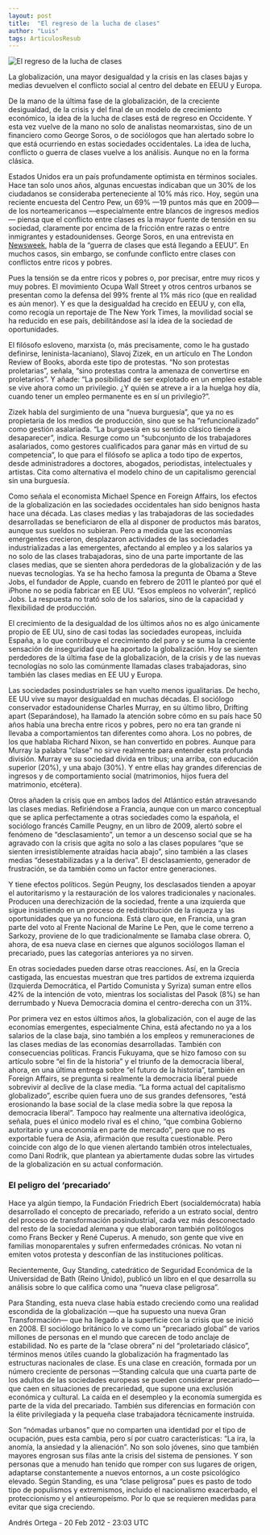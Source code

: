 ```yaml
---
layout: post
title:  "El regreso de la lucha de clases"
author: "Luis"
tags: ArticulosResub
---
```

![El regreso de la lucha de clases]({{site.baseurl}}/assets/images/luchadeclases.png "Imagen de una fabrica de Chicago a principios del siglo XX.AP / ARCADIA PUBLISHING")

La globalización, una mayor desigualdad y la crisis en las clases bajas y medias devuelven el conflicto social al centro del debate en EEUU y Europa.

De la mano de la última fase de la globalización, de la creciente desigualdad, de la crisis y del final de un modelo de crecimiento económico, la idea de la lucha de clases está de regreso en Occidente. Y esta vez vuelve de la mano no solo de analistas neomarxistas, sino de un financiero como George Soros, o de sociólogos que han alertado sobre lo que está ocurriendo en estas sociedades occidentales. La idea de lucha, conflicto o guerra de clases vuelve a los análisis. Aunque no en la forma clásica.

Estados Unidos era un país profundamente optimista en términos sociales. Hace tan solo unos años, algunas encuestas indicaban que un 30% de los ciudadanos se consideraba perteneciente al 10% más rico. Hoy, según una reciente encuesta del Centro Pew, un 69% —19 puntos más que en 2009— de los norteamericanos —especialmente entre blancos de ingresos medios— piensa que el conflicto entre clases es la mayor fuente de tensión en su sociedad, claramente por encima de la fricción entre razas o entre inmigrantes y estadounidenses. George Soros, en una entrevista en [Newsweek](https://web.archive.org/web/20120401112831/http://www.thedailybeast.com/newsweek/2012/01/22/george-soros-on-the-coming-u-s-class-war.html), habla de la “guerra de clases que está llegando a EEUU”. En muchos casos, sin embargo, se confunde conflicto entre clases con conflictos entre ricos y pobres.

Pues la tensión se da entre ricos y pobres o, por precisar, entre muy ricos y muy pobres. El movimiento Ocupa Wall Street y otros centros urbanos se presentan como la defensa del 99% frente al 1% más rico (que en realidad es aún menor). Y es que la desigualdad ha crecido en EEUU y, con ella, como recogía un reportaje de The New York Times, la movilidad social se ha reducido en ese país, debilitándose así la idea de la sociedad de oportunidades.

El filósofo esloveno, marxista (o, más precisamente, como le ha gustado definirse, leninista-lacaniano), Slavoj Zizek, en un artículo en The London Review of Books, aborda este tipo de protestas. “No son protestas proletarias”, señala, “sino protestas contra la amenaza de convertirse en proletarios”. Y añade: “La posibilidad de ser explotado en un empleo estable se vive ahora como un privilegio. ¿Y quién se atreve a ir a la huelga hoy día, cuando tener un empleo permanente es en sí un privilegio?”.

Zizek habla del surgimiento de una “nueva burguesía”, que ya no es propietaria de los medios de producción, sino que se ha “refuncionalizado” como gestión asalariada. “La burguesía en su sentido clásico tiende a desaparecer”, indica. Resurge como un “subconjunto de los trabajadores asalariados, como gestores cualificados para ganar más en virtud de su competencia”, lo que para el filósofo se aplica a todo tipo de expertos, desde administradores a doctores, abogados, periodistas, intelectuales y artistas. Cita como alternativa el modelo chino de un capitalismo gerencial sin una burguesía.

Como señala el economista Michael Spence en Foreign Affairs, los efectos de la globalización en las sociedades occidentales han sido benignos hasta hace una década. Las clases medias y las trabajadoras de las sociedades desarrolladas se beneficiaron de ella al disponer de productos más baratos, aunque sus sueldos no subieran. Pero a medida que las economías emergentes crecieron, desplazaron actividades de las sociedades industrializadas a las emergentes, afectando al empleo y a los salarios ya no solo de las clases trabajadoras, sino de una parte importante de las clases medias, que se sienten ahora perdedoras de la globalización y de las nuevas tecnologías. Ya se ha hecho famosa la pregunta de Obama a Steve Jobs, el fundador de Apple, cuando en febrero de 2011 le planteó por qué el iPhone no se podía fabricar en EE UU. “Esos empleos no volverán”, replicó Jobs. La respuesta no trató solo de los salarios, sino de la capacidad y flexibilidad de producción.

El crecimiento de la desigualdad de los últimos años no es algo únicamente propio de EE UU, sino de casi todas las sociedades europeas, incluida España, a lo que contribuye el crecimiento del paro y se suma la creciente sensación de inseguridad que ha aportado la globalización. Hoy se sienten perdedores de la última fase de la globalización, de la crisis y de las nuevas tecnologías no solo las comúnmente llamadas clases trabajadoras, sino también las clases medias en EE UU y Europa.

Las sociedades posindustriales se han vuelto menos igualitarias. De hecho, EE UU vive su mayor desigualdad en muchas décadas. El sociólogo conservador estadounidense Charles Murray, en su último libro, Drifting apart (Separándose), ha llamado la atención sobre cómo en su país hace 50 años había una brecha entre ricos y pobres, pero no era tan grande ni llevaba a comportamientos tan diferentes como ahora. Los no pobres, de los que hablaba Richard Nixon, se han convertido en pobres. Aunque para Murray la palabra “clase” no sirve realmente para entender esta profunda división. Murray ve su sociedad divida en tribus; una arriba, con educación superior (20%), y una abajo (30%). Y entre ellas hay grandes diferencias de ingresos y de comportamiento social (matrimonios, hijos fuera del matrimonio, etcétera).

Otros añaden la crisis que en ambos lados del Atlántico están atravesando las clases medias. Refiriéndose a Francia, aunque con un marco conceptual que se aplica perfectamente a otras sociedades como la española, el sociólogo francés Camille Peugny, en un libro de 2009, alertó sobre el fenómeno de “desclasamiento”, un temor a un descenso social que se ha agravado con la crisis que agita no solo a las clases populares “que se sienten irresistiblemente atraídas hacia abajo”, sino también a las clases medias “desestabilizadas y a la deriva”. El desclasamiento, generador de frustración, se da también como un factor entre generaciones.

Y tiene efectos políticos. Según Peugny, los desclasados tienden a apoyar el autoritarismo y la restauración de los valores tradicionales y nacionales. Producen una derechización de la sociedad, frente a una izquierda que sigue insistiendo en un proceso de redistribución de la riqueza y las oportunidades que ya no funciona. Está claro que, en Francia, una gran parte del voto al Frente Nacional de Marine Le Pen, que le come terreno a Sarkozy, proviene de lo que tradicionalmente se llamaba clase obrera. O, ahora, de esa nueva clase en ciernes que algunos sociólogos llaman el precariado, pues las categorías anteriores ya no sirven.

En otras sociedades pueden darse otras reacciones. Así, en la Grecia castigada, las encuestas muestran que tres partidos de extrema izquierda (Izquierda Democrática, el Partido Comunista y Syriza) suman entre ellos 42% de la intención de voto, mientras los socialistas del Pasok (8%) se han derrumbado y Nueva Democracia domina el centro-derecha con un 31%.

Por primera vez en estos últimos años, la globalización, con el auge de las economías emergentes, especialmente China, está afectando no ya a los salarios de la clase baja, sino también a los empleos y remuneraciones de las clases medias de las economías desarrolladas. También con consecuencias políticas. Francis Fukuyama, que se hizo famoso con su artículo sobre “el fin de la historia” y el triunfo de la democracia liberal, ahora, en una última entrega sobre “el futuro de la historia”, también en Foreign Affairs, se pregunta si realmente la democracia liberal puede sobrevivir al declive de la clase media. “La forma actual del capitalismo globalizado”, escribe quien fuera uno de sus grandes defensores, “está erosionando la base social de la clase media sobre la que reposa la democracia liberal”. Tampoco hay realmente una alternativa ideológica, señala, pues el único modelo rival es el chino, “que combina Gobierno autoritario y una economía en parte de mercado”, pero que no es exportable fuera de Asia, afirmación que resulta cuestionable. Pero coincide con algo de lo que vienen alertando también otros intelectuales, como Dani Rodrik, que plantean ya abiertamente dudas sobre las virtudes de la globalización en su actual conformación.

### El peligro del ‘precariado’

Hace ya algún tiempo, la Fundación Friedrich Ebert (socialdemócrata) había desarrollado el concepto de precariado, referido a un estrato social, dentro del proceso de transformación posindustrial, cada vez más desconectado del resto de la sociedad alemana y que elaboraron también politólogos como Frans Becker y René Cuperus. A menudo, son gente que vive en familias monoparentales y sufren enfermedades crónicas. No votan ni emiten votos protesta y desconfían de las instituciones políticas.

Recientemente, Guy Standing, catedrático de Seguridad Económica de la Universidad de Bath (Reino Unido), publicó un libro en el que desarrolla su análisis sobre lo que califica como una “nueva clase peligrosa”.

Para Standing, esta nueva clase había estado creciendo como una realidad escondida de la globalización —que ha supuesto una nueva Gran Transformación— que ha llegado a la superficie con la crisis que se inició en 2008. El sociólogo británico lo ve como un “precariado global” de varios millones de personas en el mundo que carecen de todo anclaje de estabilidad. No es parte de la “clase obrera” ni del “proletariado clásico”, términos menos útiles cuando la globalización ha fragmentado las estructuras nacionales de clase. Es una clase en creación, formada por un número creciente de personas —Standing calcula que una cuarta parte de los adultos de las sociedades europeas se pueden considerar precariado— que caen en situaciones de precariedad, que supone una exclusión económica y cultural. La caída en el desempleo y la economía sumergida es parte de la vida del precariado. También sus diferencias en formación con la élite privilegiada y la pequeña clase trabajadora técnicamente instruida.

Son “nómadas urbanos” que no comparten una identidad por el tipo de ocupación, pues esta cambia, pero sí por cuatro características: “La ira, la anomía, la ansiedad y la alienación”. No son solo jóvenes, sino que también mayores engrosan sus filas ante la crisis del sistema de pensiones. Y son personas que a menudo han tenido que romper con sus lugares de origen, adaptarse constantemente a nuevos entornos, a un coste psicológico elevado. Según Standing, es una “clase peligrosa” pues es pasto de todo tipo de populismos y extremismos, incluido el nacionalismo exacerbado, el proteccionismo y el antieuropeísmo. Por lo que se requieren medidas para evitar que siga creciendo.


Andrés Ortega - 20 Feb 2012 - 23:03 UTC


